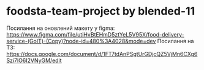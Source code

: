 # foodsta-team-project by blended-11 
Посилання на оновлений макету у figma: https://www.figma.com/file/utiHvBtEHmD5ztYeL5V95X/food-delivery-service-(GoIT)-(Copy)?node-id=480%3A4028&mode=dev
Посилання на ТЗ: https://docs.google.com/document/d/1FT7tdAnPSgtUrGDjcQZ5VjMn6CXg6Szi7lO6I2VNyGM/edit
